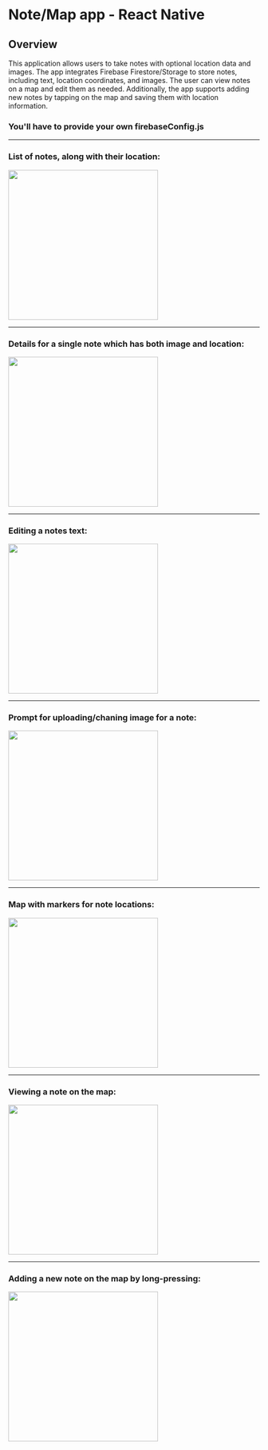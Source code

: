 # Note/Map app - React Native

## Overview

This application allows users to take notes with optional location data and images. The app integrates Firebase Firestore/Storage to store notes, including text, location coordinates, and images. The user can view notes on a map and edit them as needed. Additionally, the app supports adding new notes by tapping on the map and saving them with location information.

### You'll have to provide your own firebaseConfig.js

---

### List of notes, along with their location:
<img src="readme-images/1.png" width="300" />

---

### Details for a single note which has both image and location:
<img src="readme-images/2.png" width="300" />

---

### Editing a notes text:
<img src="readme-images/3.png" width="300" />

---

### Prompt for uploading/chaning image for a note:
<img src="readme-images/4.png" width="300" />

---

### Map with markers for note locations:
<img src="readme-images/5.png" width="300" />

---

### Viewing a note on the map:
<img src="readme-images/6.png" width="300" />

---

### Adding a new note on the map by long-pressing:
<img src="readme-images/7.png" width="300" />